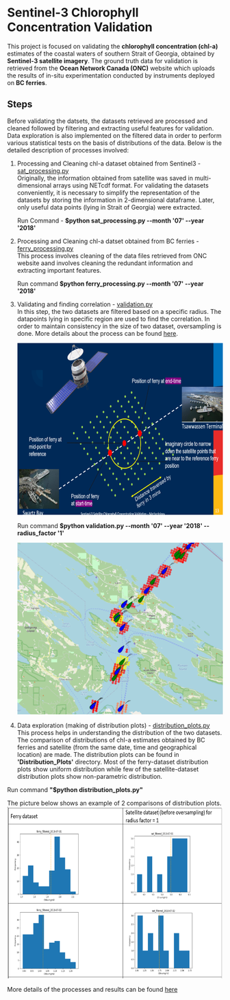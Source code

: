 # Sentinel-3 Chlorophyll Concentration Validation 
This project is focused on validating the **chlorophyll concentration (chl-a)** estimates of the coastal waters of southern Strait of Georgia, obtained by **Sentinel-3 satellite imagery**. The
ground truth data for validation is retrieved from the **Ocean Network Canada (ONC)** website which uploads the results of in-situ experimentation conducted by instruments deployed on 
**BC ferries**. 

## Steps
Before validating the datsets, the datasets retrieved are processed and cleaned followed by filtering and extracting useful features for validation. Data exploration is also implemented on the filtered
data in order to perform various statistical tests on the basis of distributions of the data. Below is the detailed description of processes involved:

1. Processing and Cleaning chl-a dataset obtained from Sentinel3 - [sat_processing.py](https://github.com/g-kaur/Sentinel3_Chlorophyll_concentration_validation/blob/master/Tool/sat_processing.py)<br/>
   Originally, the information obtained from satellite was saved in multi-dimensional arrays using NETcdf format. For validating the datasets conveniently, it is necessary to simplify the representation 
   of the datasets by storing the information in 2-dimensional dataframe. Later, only useful data points (lying in Strait of Georgia) were extracted. 
   
   Run Command - **$python sat_processing.py --month '07' --year '2018'**
   
2. Processing and Cleaning chl-a datset obtained from BC ferries - [ferry_processing.py](https://github.com/g-kaur/Sentinel3_Chlorophyll_concentration_validation/blob/master/Tool/ferry_processing.py)<br/>
   This process involves cleaning of the data files retrieved from ONC website aand involves cleaning the redundant information and extracting important features. 
   
   Run command **$python ferry_processing.py --month '07' --year '2018'**
   
3. Validating and finding correlation - [validation.py](https://github.com/g-kaur/Sentinel3_Chlorophyll_concentration_validation/blob/master/Tool/validation.py)<br/>
   In this step, the two datasets are filtered based on a specific radius. The datapoints lying in specific region are used to find the correlation. In order to maintain consistency in the size of two dataset, oversampling is done. More details about the process can be found [here](PPT_Sentinel3_Chlorophyll_concentration_Validation_GK).

   <img src = "https://github.com/g-kaur/Sentinel3_Chlorophyll_concentration_validation/blob/master/Images/methodology.png" alt = "Validation Methodology" height = "400" width = "700">
  
   Run command **$python validation.py --month '07' --year '2018' --radius_factor '1'**
    
   <img src = "https://github.com/g-kaur/Sentinel3_Chlorophyll_concentration_validation/blob/master/Images/Visualization.PNG" alt="Map Visualization" height = "400" width = "700">
   
4. Data exploration (making of distribution plots) - [distribution_plots.py](https://github.com/g-kaur/Sentinel3_Chlorophyll_concentration_validation/blob/master/Tool/distribution_plots.py)<br/>
   This process helps in understanding the distribution of the two datasets. The comparison of distributions of chl-a estimates obtained by BC ferries and satellite (from the same date, time and geographical location) are made. The distribution plots can be found in 
   **'Distribution_Plots'** directory. Most of the ferry-dataset distribution plots show uniform distribution while few of the satellite-dataset distribution plots show non-parametric distribution.<br/>
   
Run command **"$python distribution_plots.py"** <br/>

 The picture below shows an example of 2 comparisons of distribution plots.<br/>
    <img src = "https://github.com/g-kaur/Sentinel3_Chlorophyll_concentration_validation/blob/master/Images/plot_comparison.PNG" alt= "Distribution Plots Comparison" height = "400" width = "700">
    
    
More details of the processes and results can be found [here](https://dspace.library.uvic.ca/bitstream/handle/1828/12070/Kaur_Gaganjot_MSc_2020.pdf?sequence=1&isAllowed=y)





  
   
